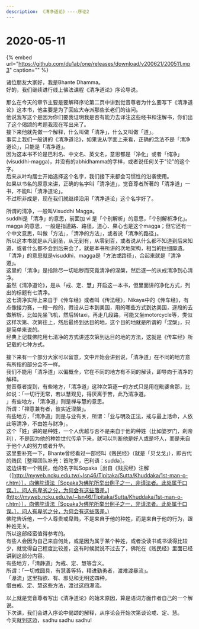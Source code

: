 ```yaml
---
description: 《清净道论》----序论2
---
```


# 2020-05-11

{% embed url="https://github.com/du1ab/one/releases/download/v200621/200511.mp3" caption="" %}

诸位朋友大家好，我是Bhante Dhamma。  
好的，我们继续进行线上佛法课程《清净道论》序论导说。

那么在今天的章节主要是要解释序论第二页中讲到觉音尊者为什么要写下《清净道论》这本书，他主要是为了回应大寺派那些长老们的诘问。  
他说我写这个是因为你们要我证明我是否有能力去译注这些经书和注解书，你们出了这个偈颂的考题我现在写出来了。  
接下来他就先做一个解释，什么叫做「清净」，什么又叫做「道」。  
事实上我们一般讲的《清净道论》，如果说从字面上来看，正确的念法不是「清净道论」，只能是「清净道」。  
因为这本书不论是巴利名、中文名、英文名，意思都是「净化」或者「纯净」\(visuddhi-magga\)，并没有的abhidhamma的字样，或者说任何关于"论"的这个字。  
后来从叶均居士开始选择这个名字，我们接下来都会习惯性的沿袭使用。  
如果以书名的原意来讲，正确的名字叫「清净道」，觉音尊者所著的「清净道」一书，不能叫「清净道论」。  
不过积非成是，现在我们就继续沿用「清净道论」这个名字好了。

所谓的清净，一般叫Visuddhi Magga。  
suddhi是「清净」的意思，前面加 vi 是「个别解析」的意思，「个别解析净化」。  
magga 的意思，一般是指道路、路径，道心、果心也是这个magga；但它还有一个中文意思，叫做「方法」，「清净的方法」，或者说「清净的路径」。  
所以这本书就是从凡到圣，从无到有，从零到百，或者说从什么都不知道到后来知道，或者什么都不会到后来会了，就是本书所讲的次地架构，相当的巨细靡遗。  
「清净」的意思就是visuddhi，magga是「方法或路径」，合起来就是「清净道」。  
这里的「清净」是指除尽一切垢秽而究竟清净的涅槃，然后逐一的从戒清净到心清净。  
虽然《清净道论》，是从「戒、定、慧」开启这一本书，但里面讲的净化方式，列出的标题有七清净。  
这七清净实际上来自于《传车经》或者叫《传法经》，Nikaya中的《传车经》，有点像接力赛，一段一段的，假设从日本到美国，用的哪些方式到达美国，逐段的去做解析，比如先坐飞机，然后转taxi，再走几段路，可能又坐motorcycle等，类似这样次第、次第往上，然后最终到达目的地，这个目的地就是所谓的「涅槃」，只是简单来说的。  
经典上记载佛陀用七清净的方式讲述次第到达目的地的方法，这就是《传车经》所记载的七种方式。

接下来有一个部分大家可以留意，文中开始会讲到说，「清净道」在不同的地方意有所指的部分会不一样。  
我们不能用「清净道」以偏概全，它在不同的地方有不同的解读，即导向于清净的解释。  
觉音尊者提到，有些地方，「清净道」这种次第逐一的方式只是用在毗婆舍那，比如说：「一切行无常，若以慧观见，得厌离于苦，此乃清净道。  
」有些地方，「清净道」则是禅与慧的意思。  
所谓：「禅意兼有者，彼实近涅槃」。  
有些地方，「清净道」则是与业有关，所谓：「业与明及正法，戒与最上活命，人依此等清净，不由姓与财净」。  
这个「姓」讲的是种姓，一个人优越与否不是来自于他的种姓（比如婆罗门，刹帝利），不是因为他的种姓世代传承下来，就可以判断他是好人或是坏人，而是来自于他个人的努力或者升华。  
这里要补充一下，Bhante曾经看过一部经叫《贱民经》（就是「贝戈戈」），即古代的贱民［整理团队补充：首陀罗，巴利语：sudda］。  
这边讲有一个贱民，他的名字叫Sopaka［出自《贱民经》注解（[http://myweb.ncku.edu.tw/~lsn46/Tipitaka/Sutta/Khuddaka/1st-man-o-r.htm）］，向佛陀请法［Sopaka为佛陀所举出例子之一，非请法者。此处属于口误。］，问人有卑劣之分，为何会有这些落差。](http://myweb.ncku.edu.tw/~lsn46/Tipitaka/Sutta/Khuddaka/1st-man-o-r.htm）］，向佛陀请法［Sopaka为佛陀所举出例子之一，非请法者。此处属于口误。］，问人有卑劣之分，为何会有这些落差。)  
佛陀告诉他，一个人尊贵或卑贱，不是来自于他的种姓，而是来自于他的行为，跟种姓无关。  
所以这部经蛮值得参考的。  
有些人会因为自己来自何处，或是因为属于某个种姓，或者没读书或书读得比较少，就觉得自己程度比较差，这有时候就说不过去了，佛陀在《贱民经》里面已经讲到这部分内容。  
有些地方，「清静道」为戒、定、慧等含义。  
所谓：「一切戒圆具，有慧善等持，精进勤勇者，渡难渡暴流」。  
「瀑流」这里指欲、有、邪见和无明这四种。  
借由戒、定、慧这些方法，渡过这四瀑流。

以上就是觉音尊者写出《清净道论》的始末原因，算是语词方面作者自己的一个解说。  
下次课，我们会进入序论中偈颂的解释，从序论会开始次第谈论戒、定、慧。  
今天就到这边，sadhu sadhu sadhu!

